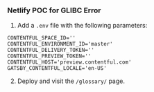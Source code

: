 ### Netlify POC for GLIBC Error

1. Add a `.env` file with the following parameters:

```
CONTENTFUL_SPACE_ID=''
CONTENTFUL_ENVIRONMENT_ID='master'
CONTENTFUL_DELIVERY_TOKEN=''
CONTENTFUL_PREVIEW_TOKEN=''
CONTENTFUL_HOST='preview.contentful.com'
GATSBY_CONTENTFUL_LOCALE='en-US'
```

2. Deploy and visit the `/glossary/` page.
